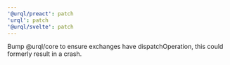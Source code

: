 ```yaml
---
'@urql/preact': patch
'urql': patch
'@urql/svelte': patch
---
```


Bump @urql/core to ensure exchanges have dispatchOperation, this could formerly result in a crash.
